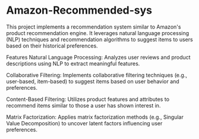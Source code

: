 # Amazon-Recommended-sys

This project implements a recommendation system similar to Amazon's product recommendation engine. It leverages natural language processing (NLP) techniques and recommendation algorithms to suggest items to users based on their historical preferences.

Features
Natural Language Processing: Analyzes user reviews and product descriptions using NLP to extract meaningful features.

Collaborative Filtering: Implements collaborative filtering techniques (e.g., user-based, item-based) to suggest items based on user behavior and preferences.

Content-Based Filtering: Utilizes product features and attributes to recommend items similar to those a user has shown interest in.

Matrix Factorization: Applies matrix factorization methods (e.g., Singular Value Decomposition) to uncover latent factors influencing user preferences.
